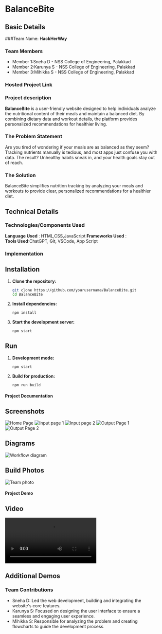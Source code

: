 # BalanceBite
## Basic Details

###Team Name: **HackHerWay**

### Team Members
- Member 1:Sneha D - NSS College of Engineering, Palakkad
- Member 2:Karunya S - NSS College of Engineering, Palakkad
- Member 3:Mihikka S - NSS College of Engineering, Palakkad

### Hosted Project Link

### Project description
**BalanceBite** is a user-friendly website designed to help individuals analyze the nutritional content of their meals and maintain a balanced diet. By combining dietary data and workout details, the platform provides personalized recommendations for healthier living.

### The Problem Statement
Are you tired of wondering if your meals are as balanced as they seem? Tracking nutrients manually is tedious, and most apps just confuse you with data. The result? Unhealthy habits sneak in, and your health goals stay out of reach.

### The Solution
BalanceBite simplifies nutrition tracking by analyzing your meals and workouts to provide clear, personalized recommendations for a healthier diet.

## Technical Details
### Technologies/Components Used

**Language Used** : HTML,CSS,JavaScript
**Frameworks Used** :  
**Tools Used**:ChatGPT, Git, VSCode, App Script

### Implementation
## Installation
1. **Clone the repository:**
    ```bash
    git clone https://github.com/yourusername/BalanceBite.git
    cd BalanceBite
2. **Install dependencies:**
    ```bash
    npm install
3. **Start the development server:**
   ```bash
   npm start
## Run
1. **Development mode:**
   ```bash
   npm start
3. **Build for production:**
   ```bash
   npm run build

#### Project Documentation

## Screenshots
![Home Page](images/homenutriai.jpg)
![Input page 1](images/input1.jpg)
![Input page 2](images/input2.jpg)
![Output Page 1](images/output1.jpg)
![Output Page 2](images/output2.jpg)


## Diagrams
![Workflow diagram](images/workflow.jpg)


## Build Photos
![Team photo](images/projectimg.jpg)


#### Project Demo

## Video
![Click here to watch the video](video/working.mp4)


## Additional Demos

### Team Contributions
* Sneha D: Led the web development, building and integrating the website's core features.
* Karunya S: Focused on designing the user interface to ensure a seamless and engaging user experience.
* Mihikka S: Responsible for analyzing the problem and creating flowcharts to guide the development process.
